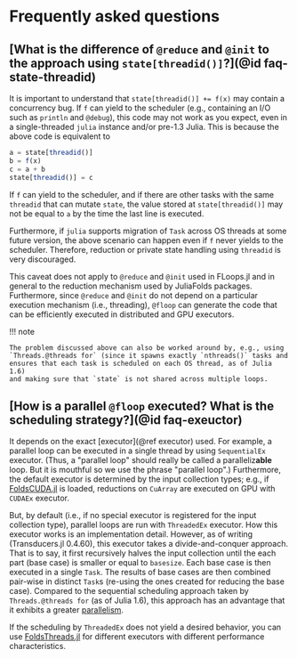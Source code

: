 # Frequently asked questions

## [What is the difference of `@reduce` and `@init` to the approach using `state[threadid()]`?](@id faq-state-threadid)

It is important to understand that `state[threadid()] += f(x)` may contain a
concurrency bug. If `f` can yield to the scheduler (e.g., containing an I/O
such as `println` and `@debug`), this code may not work as you expect, even
in a single-threaded `julia` instance and/or pre-1.3 Julia. This is because
the above code is equivalent to

```julia
a = state[threadid()]
b = f(x)
c = a + b
state[threadid()] = c
```

If `f` can yield to the scheduler, and if there are other tasks with the same
`threadid` that can mutate `state`, the value stored at `state[threadid()]`
may not be equal to `a` by the time the last line is executed.

Furthermore, if `julia` supports migration of `Task` across OS threads at
some future version, the above scenario can happen even if `f` never yields
to the scheduler. Therefore, reduction or private state handling using
`threadid` is very discouraged.

This caveat does not apply to `@reduce` and `@init` used in FLoops.jl and in
general to the reduction mechanism used by JuliaFolds packages. Furthermore,
since `@reduce` and `@init` do not depend on a particular execution mechanism
(i.e., threading), `@floop` can generate the code that can be efficiently
executed in distributed and GPU executors.

!!! note

    The problem discussed above can also be worked around by, e.g., using
    `Threads.@threads for` (since it spawns exactly `nthreads()` tasks and
    ensures that each task is scheduled on each OS thread, as of Julia 1.6)
    and making sure that `state` is not shared across multiple loops.

## [How is a parallel `@floop` executed? What is the scheduling strategy?](@id faq-exeuctor)

It depends on the exact [executor](@ref executor) used. For example, a
parallel loop can be executed in a single thread by using `SequentialEx`
executor. (Thus, a "parallel loop" should really be called a
paralleliz**able** loop. But it is mouthful so we use the phrase "parallel
loop".) Furthermore, the default executor is determined by the input
collection types; e.g., if
[FoldsCUDA.jl](https://github.com/JuliaFolds/FoldsCUDA.jl) is loaded,
reductions on `CuArray` are executed on GPU with `CUDAEx` executor.

But, by default (i.e., if no special executor is registered for the input
collection type), parallel loops are run with `ThreadedEx` executor. How this
executor works is an implementation detail. However, as of writing
(Transducers.jl 0.4.60), this executor takes a divide-and-conquer approach.
That is to say, it first recursively halves the input collection until the
each part (base case) is smaller or equal to `basesize`. Each base case is
then executed in a single `Task`. The results of base cases are then combined
pair-wise in distinct `Task`s (re-using the ones created for reducing the
base case). Compared to the sequential scheduling approach taken by
`Threads.@threads for` (as of Julia 1.6), this approach has an advantage that
it exhibits a greater
[parallelism](https://www.cprogramming.com/parallelism.html).

If the scheduling by `ThreadedEx` does not yield a desired behavior, you can
use [FoldsThreads.jl](https://github.com/JuliaFolds/FoldsThreads.jl) for
different executors with different performance characteristics.
